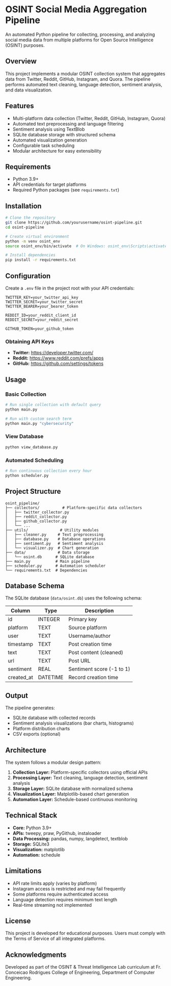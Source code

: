 # OSINT Social Media Aggregation Pipeline

An automated Python pipeline for collecting, processing, and analyzing social media data from multiple platforms for Open Source Intelligence (OSINT) purposes.

## Overview

This project implements a modular OSINT collection system that aggregates data from Twitter, Reddit, GitHub, Instagram, and Quora. The pipeline performs automated text cleaning, language detection, sentiment analysis, and data visualization.

## Features

- Multi-platform data collection (Twitter, Reddit, GitHub, Instagram, Quora)
- Automated text preprocessing and language filtering
- Sentiment analysis using TextBlob
- SQLite database storage with structured schema
- Automated visualization generation
- Configurable task scheduling
- Modular architecture for easy extensibility

## Requirements

- Python 3.9+
- API credentials for target platforms
- Required Python packages (see `requirements.txt`)

## Installation

```bash
# Clone the repository
git clone https://github.com/yourusername/osint-pipeline.git
cd osint-pipeline

# Create virtual environment
python -m venv osint_env
source osint_env/bin/activate  # On Windows: osint_env\Scripts\activate

# Install dependencies
pip install -r requirements.txt
```

## Configuration

Create a `.env` file in the project root with your API credentials:

```env
TWITTER_KEY=your_twitter_api_key
TWITTER_SECRET=your_twitter_secret
TWITTER_BEARER=your_bearer_token

REDDIT_ID=your_reddit_client_id
REDDIT_SECRET=your_reddit_secret

GITHUB_TOKEN=your_github_token
```

### Obtaining API Keys

- **Twitter:** https://developer.twitter.com/
- **Reddit:** https://www.reddit.com/prefs/apps
- **GitHub:** https://github.com/settings/tokens

## Usage

### Basic Collection

```bash
# Run single collection with default query
python main.py

# Run with custom search term
python main.py "cybersecurity"
```

### View Database

```bash
python view_database.py
```

### Automated Scheduling

```bash
# Run continuous collection every hour
python scheduler.py
```

## Project Structure

```
osint_pipeline/
├── collectors/          # Platform-specific data collectors
│   ├── twitter_collector.py
│   ├── reddit_collector.py
│   ├── github_collector.py
│   └── ...
├── utils/              # Utility modules
│   ├── cleaner.py     # Text preprocessing
│   ├── database.py    # Database operations
│   ├── sentiment.py   # Sentiment analysis
│   └── visualizer.py  # Chart generation
├── data/              # Data storage
│   └── osint.db      # SQLite database
├── main.py           # Main pipeline
├── scheduler.py      # Automation scheduler
└── requirements.txt  # Dependencies
```

## Database Schema

The SQLite database (`data/osint.db`) uses the following schema:

| Column | Type | Description |
|--------|------|-------------|
| id | INTEGER | Primary key |
| platform | TEXT | Source platform |
| user | TEXT | Username/author |
| timestamp | TEXT | Post creation time |
| text | TEXT | Post content (cleaned) |
| url | TEXT | Post URL |
| sentiment | REAL | Sentiment score (-1 to 1) |
| created_at | DATETIME | Record creation time |

## Output

The pipeline generates:
- SQLite database with collected records
- Sentiment analysis visualizations (bar charts, histograms)
- Platform distribution charts
- CSV exports (optional)

## Architecture

The system follows a modular design pattern:

1. **Collection Layer:** Platform-specific collectors using official APIs
2. **Processing Layer:** Text cleaning, language detection, sentiment analysis
3. **Storage Layer:** SQLite database with normalized schema
4. **Visualization Layer:** Matplotlib-based chart generation
5. **Automation Layer:** Schedule-based continuous monitoring

## Technical Stack

- **Core:** Python 3.9+
- **APIs:** tweepy, praw, PyGithub, instaloader
- **Data Processing:** pandas, numpy, langdetect, textblob
- **Storage:** SQLite3
- **Visualization:** matplotlib
- **Automation:** schedule

## Limitations

- API rate limits apply (varies by platform)
- Instagram access is restricted and may fail frequently
- Some platforms require authenticated access
- Language detection requires minimum text length
- Real-time streaming not implemented

## License

This project is developed for educational purposes. Users must comply with the Terms of Service of all integrated platforms.

## Acknowledgments

Developed as part of the OSINT & Threat Intelligence Lab curriculum at Fr. Conceicao Rodrigues College of Engineering, Department of Computer Engineering.
